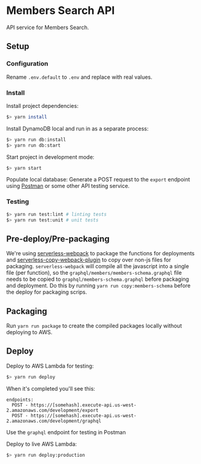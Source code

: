 # Members Search API

API service for Members Search.

## Setup

### Configuration

Rename `.env.default` to `.env` and replace with real values.

### Install

Install project dependencies:
```sh
$> yarn install
```

Install DynamoDB local and run in as a separate process:
```sh
$> yarn run db:install
$> yarn run db:start
```

Start project in development mode:
```sh
$> yarn start
```

Populate local database:
Generate a POST request to the `export` endpoint using [Postman](https://www.getpostman.com/) or some other API testing service.

### Testing
```sh
$> yarn run test:lint # linting tests
$> yarn run test:unit # unit tests
```

## Pre-deploy/Pre-packaging
We're using [serverless-webpack](https://github.com/serverless-heaven/serverless-webpack) to package the functions for deployments and [serverless-copy-webpack-plugin](https://www.npmjs.com/package/serverless-copy-webpack-plugin) to copy over non-js files for packaging. `serverless-webpack` will compile all the javascript into a single file (per function), so the `graphql/members/members-schema.graphql` file needs to be copied to `graphql/members-schema.graphql` before packaging and deployment. Do this by running `yarn run copy:members-schema` before the deploy for packaging scrips.

## Packaging
Run `yarn run package` to create the compiled packages locally without deploying to AWS.

## Deploy
Deploy to AWS Lambda for testing:
```sh
$> yarn run deploy
```

When it's completed you'll see this:
```
endpoints:
  POST - https://[somehash].execute-api.us-west-2.amazonaws.com/development/export
  POST - https://[somehash].execute-api.us-west-2.amazonaws.com/development/graphql
```

Use the `graphql` endpoint for testing in Postman

Deploy to live AWS Lambda:
```sh
$> yarn run deploy:production
```